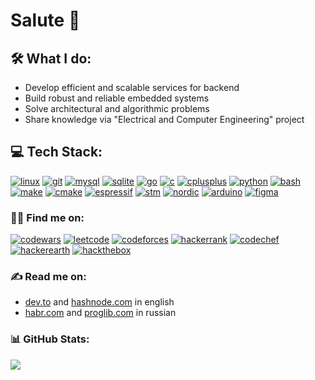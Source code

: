 # Salute 👋

## 🛠 What I do:
- Develop efficient and scalable services for backend 
- Build robust and reliable embedded systems
- Solve architectural and algorithmic problems
- Share knowledge via "Electrical and Computer Engineering" project

## 💻 Tech Stack:
<a href='https://github.com/amirdev0' target="_blank"><img alt='linux' src='https://img.shields.io/badge/linux-100000?style=for-the-badge&logo=linux&logoColor=5fa9c9&labelColor=f0f0f0&color=5fa9c9'/></a>
<a href='https://github.com/amirdev0' target="_blank"><img alt='git' src='https://img.shields.io/badge/git-100000?style=for-the-badge&logo=git&logoColor=5fa9c9&labelColor=f0f0f0&color=5fa9c9'/></a>
<a href='https://github.com/amirdev0' target="_blank"><img alt='mysql' src='https://img.shields.io/badge/mysql-100000?style=for-the-badge&logo=mysql&logoColor=5fa9c9&labelColor=f0f0f0&color=5fa9c9'/></a>
<a href='https://github.com/amirdev0' target="_blank"><img alt='sqlite' src='https://img.shields.io/badge/sqlite-100000?style=for-the-badge&logo=sqlite&logoColor=5fa9c9&labelColor=f0f0f0&color=5fa9c9'/></a>
<a href='https://github.com/amirdev0' target="_blank"><img alt='go' src='https://img.shields.io/badge/golang-100000?style=for-the-badge&logo=go&logoColor=5fa9c9&labelColor=f0f0f0&color=5fa9c9'/></a>
<a href='https://github.com/amirdev0' target="_blank"><img alt='c' src='https://img.shields.io/badge/C-100000?style=for-the-badge&logo=C&logoColor=5fa9c9&labelColor=f0f0f0&color=5fa9c9'/></a>
<a href='https://github.com/amirdev0' target="_blank"><img alt='cplusplus' src='https://img.shields.io/badge/C++-100000?style=for-the-badge&logo=cplusplus&logoColor=5fa9c9&labelColor=f0f0f0&color=5fa9c9'/></a>
<a href='https://github.com/amirdev0' target="_blank"><img alt='python' src='https://img.shields.io/badge/python-100000?style=for-the-badge&logo=python&logoColor=5fa9c9&labelColor=f0f0f0&color=5fa9c9'/></a>
<a href='https://github.com/amirdev0' target="_blank"><img alt='bash' src='https://img.shields.io/badge/bash-100000?style=for-the-badge&logo=GNU bash&logoColor=5fa9c9&labelColor=f0f0f0&color=5fa9c9'/></a>
<a href='https://github.com/amirdev0' target="_blank"><img alt='make' src='https://img.shields.io/badge/gnu_make-100000?style=for-the-badge&logo=gnu&logoColor=5fa9c9&labelColor=f0f0f0&color=5fa9c9'/></a>
<a href='https://github.com/amirdev0' target="_blank"><img alt='cmake' src='https://img.shields.io/badge/cmake-100000?style=for-the-badge&logo=cmake&logoColor=5fa9c9&labelColor=f0f0f0&color=5fa9c9'/></a>
<a href='https://github.com/amirdev0' target="_blank"><img alt='espressif' src='https://img.shields.io/badge/espressif-100000?style=for-the-badge&logo=espressif&logoColor=5fa9c9&labelColor=f0f0f0&color=5fa9c9'/></a>
<a href='https://github.com/amirdev0' target="_blank"><img alt='stm' src='https://img.shields.io/badge/stmicroelectronics-100000?style=for-the-badge&logo=stmicroelectronics&logoColor=5fa9c9&labelColor=f0f0f0&color=5fa9c9'/></a>
<a href='https://github.com/amirdev0' target="_blank"><img alt='nordic' src='https://img.shields.io/badge/nordic_semiconductor-100000?style=for-the-badge&logo=nordicsemiconductor&logoColor=5fa9c9&labelColor=f0f0f0&color=5fa9c9'/></a>
<a href='https://github.com/amirdev0' target="_blank"><img alt='arduino' src='https://img.shields.io/badge/arduino-100000?style=for-the-badge&logo=arduino&logoColor=5fa9c9&labelColor=f0f0f0&color=5fa9c9'/></a>
<a href='https://github.com/amirdev0' target="_blank"><img alt='figma' src='https://img.shields.io/badge/Figma-100000?style=for-the-badge&logo=Figma&logoColor=5fa9c9&labelColor=f0f0f0&color=5fa9c9'/></a>


### 👨‍💻 Find me on:
<a href='https://www.codewars.com/users/amirdev0' target="_blank"><img alt='codewars' src='https://img.shields.io/badge/codewars-100000?style=flat&logo=codewars&logoColor=f0f0f0&labelColor=5fa9c9&color=5fa9c9'/></a>
<a href='https://leetcode.com/amirdev0/' target="_blank"><img alt='leetcode' src='https://img.shields.io/badge/leetcode-100000?style=flat&logo=leetcode&logoColor=f0f0f0&labelColor=5fa9c9&color=5fa9c9'/></a>
<a href='https://codeforces.com/profile/amig0' target="_blank"><img alt='codeforces' src='https://img.shields.io/badge/codeforces-100000?style=flat&logo=codeforces&logoColor=f0f0f0&labelColor=5fa9c9&color=5fa9c9'/></a>
<a href='https://www.hackerrank.com/profile/amirdev0' target="_blank"><img alt='hackerrank' src='https://img.shields.io/badge/hackerrank-100000?style=flat&logo=hackerrank&logoColor=f0f0f0&labelColor=5fa9c9&color=5fa9c9'/></a>
<a href='https://www.codechef.com/users/amirdev0' target="_blank"><img alt='codechef' src='https://img.shields.io/badge/codechef-100000?style=flat&logo=codechef&logoColor=f0f0f0&labelColor=5fa9c9&color=5fa9c9'/></a>
<a href='https://www.hackerearth.com/@amirdev0' target="_blank"><img alt='hackerearth' src='https://img.shields.io/badge/hackerearth-100000?style=flat&logo=hackerearth&logoColor=f0f0f0&labelColor=5fa9c9&color=5fa9c9'/></a>
<a href='' target="_blank"><img alt='hackthebox' src='https://img.shields.io/badge/hackthebox-100000?style=flat&logo=hackthebox&logoColor=f0f0f0&labelColor=5fa9c9&color=5fa9c9'/></a>

### ✍️ Read me on:
- [dev.to](https://dev.to/amirdev0) and [hashnode.com](https://hashnode.com/@amirdev0) in english
- [habr.com](https://habr.com/ru/users/amirdev0/) and [proglib.com](https://proglib.io/u/amirdev0) in russian

### 📊 GitHub Stats:
![](https://github-readme-stats.vercel.app/api/top-langs/?username=amirdev0&theme=default&hide_border=false&include_all_commits=false&count_private=false&layout=compact)
